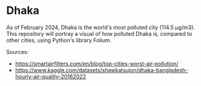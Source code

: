 # Dhaka

As of February 2024, Dhaka is the world's most polluted city (114.5 µg/m3). This repository will portray a visual of how polluted Dhaka is, compared to other cities, using Python's library Folium. 


Sources:
- https://smartairfilters.com/en/blog/top-cities-worst-air-pollution/
- https://www.kaggle.com/datasets/shawkatsujon/dhaka-bangladesh-hourly-air-quality-20162022


